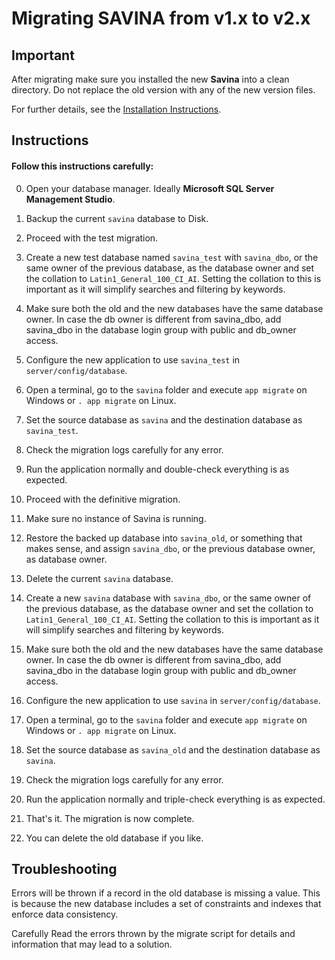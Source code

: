 # Migrating SAVINA from v1.x to v2.x

## Important
After migrating make sure you installed the new **Savina** into a clean directory. Do not replace the old version with any of the new version files.

For further details, see the [Installation Instructions](../README.md).

## Instructions

#### Follow this instructions carefully:

0. Open your database manager. Ideally **Microsoft SQL Server Management Studio**.

0. Backup the current `savina` database to Disk.

0. Proceed with the test migration.

  0. Create a new test database named `savina_test` with `savina_dbo`, or the same owner of the previous database, as the database owner and set the collation to `Latin1_General_100_CI_AI`. Setting the collation to this is important as it will simplify searches and filtering by keywords.

  0. Make sure both the old and the new databases have the same database owner. In case the db owner is different from savina_dbo, add savina_dbo in the database login group with public and db_owner access.

  0. Configure the new application to use `savina_test` in `server/config/database`.

  0. Open a terminal, go to the `savina` folder and execute `app migrate` on Windows or `. app migrate` on Linux.

  0. Set the source database as `savina` and the destination database as `savina_test`.

  0. Check the migration logs carefully for any error.

  0. Run the application normally and double-check everything is as expected.

0. Proceed with the definitive migration.

  0. Make sure no instance of Savina is running.

  0. Restore the backed up database into `savina_old`, or something that makes sense, and assign `savina_dbo`, or the previous database owner, as database owner.

  0. Delete the current `savina` database.

  0. Create a new `savina` database with `savina_dbo`, or the same owner of the previous database, as the database owner and set the collation to `Latin1_General_100_CI_AI`. Setting the collation to this is important as it will simplify searches and filtering by keywords.

  0. Make sure both the old and the new databases have the same database owner. In case the db owner is different from savina_dbo, add savina_dbo in the database login group with public and db_owner access.

  0. Configure the new application to use `savina` in `server/config/database`.

  0. Open a terminal, go to the `savina` folder and execute `app migrate` on Windows or `. app migrate` on Linux.

  0. Set the source database as `savina_old` and the destination database as `savina`.

  0. Check the migration logs carefully for any error.

  0. Run the application normally and triple-check everything is as expected.

  0. That's it. The migration is now complete.

  0. You can delete the old database if you like.

## Troubleshooting

Errors will be thrown if a record in the old database is missing a value. This is because the new database includes a set of constraints and indexes that enforce data consistency.

Carefully Read the errors thrown by the migrate script for details and information that may lead to a solution.
